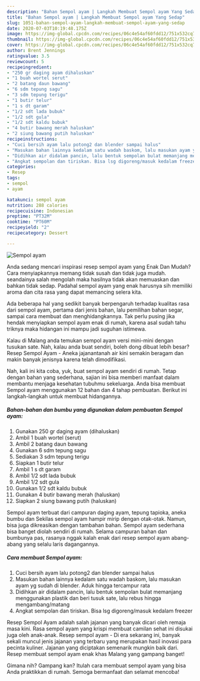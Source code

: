 ```yaml
---
description: "Bahan Sempol ayam | Langkah Membuat Sempol ayam Yang Sedap"
title: "Bahan Sempol ayam | Langkah Membuat Sempol ayam Yang Sedap"
slug: 1051-bahan-sempol-ayam-langkah-membuat-sempol-ayam-yang-sedap
date: 2020-07-03T10:19:48.175Z
image: https://img-global.cpcdn.com/recipes/06c4e54af60fdd12/751x532cq70/sempol-ayam-foto-resep-utama.jpg
thumbnail: https://img-global.cpcdn.com/recipes/06c4e54af60fdd12/751x532cq70/sempol-ayam-foto-resep-utama.jpg
cover: https://img-global.cpcdn.com/recipes/06c4e54af60fdd12/751x532cq70/sempol-ayam-foto-resep-utama.jpg
author: Brent Jennings
ratingvalue: 3.5
reviewcount: 5
recipeingredient:
- "250 gr daging ayam dihaluskan"
- "1 buah wortel serut"
- "2 batang daun bawang"
- "6 sdm tepung sagu"
- "3 sdm tepung terigu"
- "1 butir telur"
- "1 s dt garam"
- "1/2 sdt lada bubuk"
- "1/2 sdt gula"
- "1/2 sdt kaldu bubuk"
- "4 butir bawang merah haluskan"
- "2 siung bawang putih haluskan"
recipeinstructions:
- "Cuci bersih ayam lalu potong2 dan blender sampai halus"
- "Masukan bahan lainnya kedalam satu wadah baskom, lalu masukan ayam yg sudah di blender. Aduk hingga tercampur rata"
- "Didihkan air didalam pancin, lalu bentuk sempolan bulat memanjang menggunakan plastik dan beri tusuk sate, lalu rebus hingga mengambang/matang"
- "Angkat sempolan dan tiriskan. Bisa lsg digoreng/masuk kedalam freezer"
categories:
- Resep
tags:
- sempol
- ayam

katakunci: sempol ayam 
nutrition: 288 calories
recipecuisine: Indonesian
preptime: "PT32M"
cooktime: "PT60M"
recipeyield: "2"
recipecategory: Dessert

---
```



![Sempol ayam](https://img-global.cpcdn.com/recipes/06c4e54af60fdd12/751x532cq70/sempol-ayam-foto-resep-utama.jpg)

Anda sedang mencari inspirasi resep sempol ayam yang Enak Dan Mudah? Cara menyiapkannya memang tidak susah dan tidak juga mudah. seandainya salah mengolah maka hasilnya tidak akan memuaskan dan bahkan tidak sedap. Padahal sempol ayam yang enak harusnya sih memiliki aroma dan cita rasa yang dapat memancing selera kita.

Ada beberapa hal yang sedikit banyak berpengaruh terhadap kualitas rasa dari sempol ayam, pertama dari jenis bahan, lalu pemilihan bahan segar, sampai cara membuat dan menghidangkannya. Tak perlu pusing jika hendak menyiapkan sempol ayam enak di rumah, karena asal sudah tahu triknya maka hidangan ini mampu jadi suguhan istimewa.

Kalau di Malang anda temukan sempol ayam versi mini-mini dengan tusukan sate. Nah, kalau anda buat sendiri, boleh dong dibuat lebih besar? Resep Sempol Ayam - Aneka jajanantanah air kini semakin beragam dan makin banyak jenisnya karena telah dimodifikasi.


Nah, kali ini kita coba, yuk, buat sempol ayam sendiri di rumah. Tetap dengan bahan yang sederhana, sajian ini bisa memberi manfaat dalam membantu menjaga kesehatan tubuhmu sekeluarga. Anda bisa membuat Sempol ayam menggunakan 12 bahan dan 4 tahap pembuatan. Berikut ini langkah-langkah untuk membuat hidangannya.

<!--inarticleads1-->

##### Bahan-bahan dan bumbu yang digunakan dalam pembuatan Sempol ayam:

1. Gunakan 250 gr daging ayam (dihaluskan)
1. Ambil 1 buah wortel (serut)
1. Ambil 2 batang daun bawang
1. Gunakan 6 sdm tepung sagu
1. Sediakan 3 sdm tepung terigu
1. Siapkan 1 butir telur
1. Ambil 1 s dt garam
1. Ambil 1/2 sdt lada bubuk
1. Ambil 1/2 sdt gula
1. Gunakan 1/2 sdt kaldu bubuk
1. Gunakan 4 butir bawang merah (haluskan)
1. Siapkan 2 siung bawang putih (haluskan)


Sempol ayam terbuat dari campuran daging ayam, tepung tapioka, aneka bumbu dan Sekilas sempol ayam hampir mirip dengan otak-otak. Namun, bisa juga dikreasikan dengan tambahan bahan. Sempol ayam sederhana bisa banget diolah sendiri di rumah. Selama campuran bahan dan bumbunya pas, rasanya nggak kalah enak dari resep sempol ayam abang-abang yang selalu laris dagangannya. 

<!--inarticleads2-->

##### Cara membuat Sempol ayam:

1. Cuci bersih ayam lalu potong2 dan blender sampai halus
1. Masukan bahan lainnya kedalam satu wadah baskom, lalu masukan ayam yg sudah di blender. Aduk hingga tercampur rata
1. Didihkan air didalam pancin, lalu bentuk sempolan bulat memanjang menggunakan plastik dan beri tusuk sate, lalu rebus hingga mengambang/matang
1. Angkat sempolan dan tiriskan. Bisa lsg digoreng/masuk kedalam freezer


Resep Sempol Ayam adalah salah jajanan yang banyak dicari oleh remaja masa kini. Rasa sempol ayam yang krispi membuat camilan sehat ini disukai juga oleh anak-anak. Resep sempol ayam - Di era sekarang ini, banyak sekali muncul jenis jajanan yang terbaru yang merupakan hasil inovasi para pecinta kuliner. Jajanan yang diciptakan semenarik mungkin baik dari. Resep membuat sempol ayam enak khas Malang yang gampang banget! 

Gimana nih? Gampang kan? Itulah cara membuat sempol ayam yang bisa Anda praktikkan di rumah. Semoga bermanfaat dan selamat mencoba!
